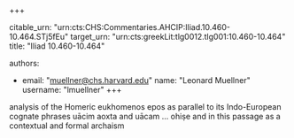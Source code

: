 +++


citable_urn: "urn:cts:CHS:Commentaries.AHCIP:Iliad.10.460-10.464.STj5fEu"
target_urn: "urn:cts:greekLit:tlg0012.tlg001:10.460-10.464"
title: "Iliad 10.460-10.464"

authors:
- email: "muellner@chs.harvard.edu"
  name: "Leonard Muellner"
  username: "lmuellner"
+++

<p>analysis of the Homeric eukhomenos epos as parallel to its Indo-European cognate phrases uācim aoxta and uācam … ohiṣe and in this passage as a contextual and formal archaism</p>
